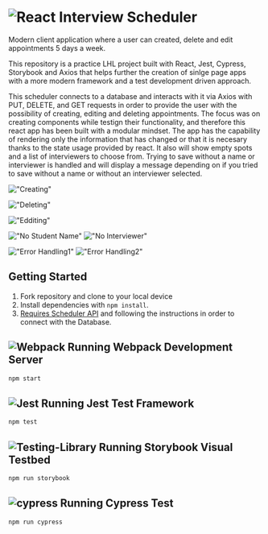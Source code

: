 # ![React](https://img.shields.io/badge/react-%2320232a.svg?style=for-the-badge&logo=react&logoColor=%2361DAFB) Interview Scheduler

Modern client application where a user can created, delete and edit appointments 5 days a week.

This repository is a practice LHL project built with React, Jest, Cypress, Storybook and Axios that helps further the creation of sinlge page apps with a more modern framework and a test development driven approach.

This scheduler connects to a database and interacts with it via Axios with PUT, DELETE, and GET requests in order to provide the user with the possibility of creating, editing and deleting appointments.
The focus was on creating components while testign their functionality, and therefore this react app has been built with a modular mindset.
The app has the capability of rendering only the information that has changed or that it is necesary thanks to the state usage provided by react. It also will show empty spots and a list of interviewers to choose from. Trying to save without a name or interviewer is handled and will display a message depending on if you tried to save without a name or without an interviewer selected.

!["Creating"](#)

!["Deleting"](#)

!["Edditing"](#)

!["No Student Name"](#)
!["No Interviewer"](#)

!["Error Handling1"](#)
!["Error Handling2"](#)

## Getting Started

1. Fork repository and clone to your local device
2. Install dependencies with `npm install`.
3. [Requires Scheduler API](https://github.com/lighthouse-labs/scheduler-api) and following the instructions in order to connect with the Database.

## ![Webpack](https://img.shields.io/badge/webpack-%238DD6F9.svg?style=for-the-badge&logo=webpack&logoColor=black) Running Webpack Development Server

```sh
npm start
```

## ![Jest](https://img.shields.io/badge/-jest-%23C21325?style=for-the-badge&logo=jest&logoColor=white) Running Jest Test Framework

```sh
npm test
```

## ![Testing-Library](https://img.shields.io/badge/-TestingLibrary-%23E33332?style=for-the-badge&logo=testing-library&logoColor=white) Running Storybook Visual Testbed

```sh
npm run storybook
```

## ![cypress](https://img.shields.io/badge/-cypress-%23E5E5E5?style=for-the-badge&logo=cypress&logoColor=058a5e) Running Cypress Test

```sh
npm run cypress
```
